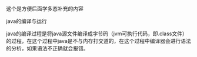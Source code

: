 这个是方便后面学多态补充的内容

java的编译与运行

java的编译过程是将java源文件编译成字节码（jvm可执行代码，即.class文件）的过程，在这个过程中java是不与内存打交道的，在这个过程中编译器会进行语法的分析，如果语法不正确就会报错。
